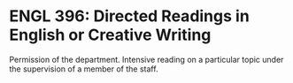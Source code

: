 # ENGL 396: Directed Readings in English or Creative Writing

Permission of the department. Intensive reading on a particular topic under the supervision of a member of the staff.